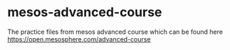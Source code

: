 # mesos-advanced-course
The practice files from mesos advanced course which can be found here https://open.mesosphere.com/advanced-course
